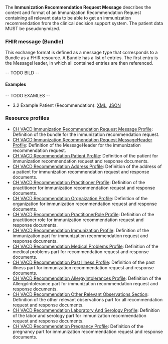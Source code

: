 The **Immunization Recommendation Request Message** describes the content and format of an Immunization Recommendation Request  
containing all relevant data to be able to  get an immunization recommendation from the clinical decision support system.
The patient data MUST be pseudonymized.

### FHIR message (Bundle)
This exchange format is defined as a message type that corresponds to a Bundle as a FHIR resource. 
A Bundle has a list of entries. The first entry is the MessageHeader, in which all contained entries are then referenced.

-- TODO BILD --

#### Examples
-- TODO EXAMLES --

* 3.2 Example Patient (Recommendation): [XML](Patient-3-2-Patient.xml.html), [JSON](Patient-3-2-Patient.json.html)

 
### Resource profiles
* [CH VACD Immunization Recommendation Request Message Profile](StructureDefinition-ch-vacd-recommendation-request-message.html): Definition of the bundle for the immunization recommendation request.
* [CH VACD Immunization Recommendation Request MessageHeader Profile](StructureDefinition-ch-vacd-recommendation-request-messageheader.html): Definition of the MessageHeader for the immunization recommendation request.
* [CH VACD Recommendation Patient Profile](StructureDefinition-ch-vacd-recommendation-patient.html): Definition of the patient for immunization recommendation request and response documents.
* [CH VACD Recommendation Address Profile](StructureDefinition-ch-vacd-recommendation-address.html): Definition of the address of a patient for immunization recommendation request and response documents.
* [CH VACD Recommendation Practitioner Profile](StructureDefinition-ch-vacd-recommendation-practitioner.html): Definition of the practitioner for immunization recommendation request and response documents.
* [CH VACD Recommendation Orgnaization Profile](StructureDefinition-ch-vacd-recommendation-organization.html): Definition of the organization for immunization recommendation request and response documents.
* [CH VACD Recommendation PractitionerRole Profile](StructureDefinition-ch-vacd-recommendation-practitionerrole.html): Definition of the practitioner role for immunization recommendation request and response documents.
* [CH VACD Recommendation Immunization Profile](StructureDefinition-ch-vacd-recommendation-immunization.html): Definition of the immunization part for immunization recommendation request and response documents.
* [CH VACD Recommendation Medical Problems Profile](StructureDefinition-ch-vacd-recommendation-medical-problems.html): Definition of the medical problems part for recommendation request and response documents.
* [CH VACD Recommendation Past Illness Profile](StructureDefinition-ch-vacd-recommendation-pastillnesses.html): Definition of the past illness part for immunization recommendation request and response documents.
* [CH VACD Recommendation AllergyIntolerances Profile](StructureDefinition-ch-vacd-recommendation-allergyintolerances.html): Definition of the AllergyIntolerance part for immunization recommendation request and response documents.
* [CH VACD Recommendation Other Relevant Observations Section](StructureDefinition-ch-vacd-recommendation-other-observations.html): Definition of the other relevant observations part for all recommendation request and response documents.
* [CH VACD Recommendation Laboratory And Serology Profile](StructureDefinition-ch-vacd-recommendation-laboratory-serology.html): Definition of the labor and serology part for immunization recommendation request and response documents.
* [CH VACD Recommendation Pregnancy Profile](StructureDefinition-ch-vacd-recommendation-pregnancy.html): Definition of the pregnancy part for immunization recommendation request and response documents.
